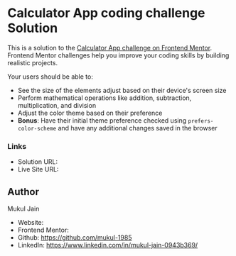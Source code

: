 # Calculator App coding challenge Solution

This is a solution to the [Calculator App challenge on Frontend Mentor](https://www.frontendmentor.io/challenges/calculator-app-9lteq5N29). Frontend Mentor challenges help you improve your coding skills by building realistic projects. 


Your users should be able to:

- See the size of the elements adjust based on their device's screen size
- Perform mathematical operations like addition, subtraction, multiplication, and division
- Adjust the color theme based on their preference
- **Bonus**: Have their initial theme preference checked using `prefers-color-scheme` and have any additional changes saved in the browser


### Links

- Solution URL: 
- Live Site URL: 



## Author

Mukul Jain

- Website: 
- Frontend Mentor: 
- Github: https://github.com/mukul-1985
- LinkedIn: https://www.linkedin.com/in/mukul-jain-0943b369/